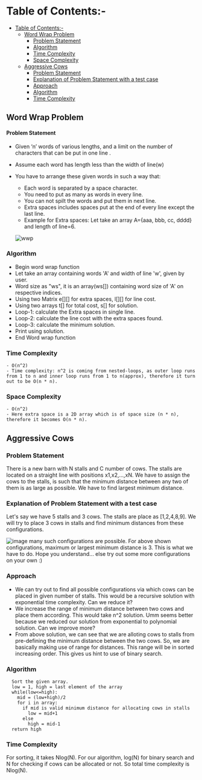 # Table of Contents:-

- [Table of Contents:-](#table-of-contents-)
  - [Word Wrap Problem](#word-wrap-problem)
    - [Problem Statement](#problem-statement)
    - [Algorithm](#algorithm)
    - [Time Complexity](#time-complexity)
    - [Space Complexity](#space-complexity)
  - [Aggressive Cows](#aggressive-cows)
    - [Problem Statement](#problem-statement-1)
    - [Explanation of Problem Statement with a test case](#explanation-of-problem-statement-with-a-test-case)
    - [Approach](#approach)
    - [Algorithm](#algorithm-1)
    - [Time Complexity](#time-complexity-1)

## Word Wrap Problem

#### Problem Statement

- Given ‘n’ words of various lengths, and a limit on the number of characters that can be put in one line .
- Assume each word has length less than the width of line(w)
- You have to arrange these given words in such a way that:

  - Each word is separated by a space character.
  - You need to put as many as words in every line.
  - You can not spilt the words and put them in next line.
  - Extra spaces includes spaces put at the end of every line except the last line.
  - Example for Extra spaces: Let take an array A={aaa, bbb, cc, dddd} and length of line=6.

  ![wwp](https://user-images.githubusercontent.com/76229635/167290207-01928ec7-1e65-4f1b-b00c-599bb1b4fca1.jpg)

### Algorithm

- Begin word wrap function
- Let take an array containing words 'A' and width of line 'w', given by user.
- Word size as "ws", it is an array(ws[]) containing word size of 'A' on respective indices.
- Using two Matrix e[][] for extra spaces, l[][] for line cost.
- Using two arrays t[] for total cost, s[] for solution.
- Loop-1: calculate the Extra spaces in single line.
- Loop-2: calculate the line cost with the extra spaces found.
- Loop-3: calculate the minimum solution.
- Print using solution.
- End Word wrap function

### Time Complexity

```
- O(n^2)
- Time complexity: n^2 is coming from nested-loops, as outer loop runs from 1 to n and inner loop runs from 1 to n(approx), therefore it turn out to be O(n * n).
```

### Space Complexity

```
- O(n^2)
- Here extra space is a 2D array which is of space size (n * n), therefore it becomes O(n * n).
```

## Aggressive Cows

### Problem Statement

There is a new barn with N stalls and C number of cows. The stalls are located on a straight line with positions x1,x2,...,xN. We have to assign the cows to the stalls, is such that the minimum distance between any two of them is as large as possible. We have to find largest minimum distance.

### Explanation of Problem Statement with a test case

Let's say we have 5 stalls and 3 cows. The stalls are place as [1,2,4,8,9]. We will try to place 3 cows in stalls and find minimum distances from these configurations.

![image](https://user-images.githubusercontent.com/92020810/162578422-e2f52ce4-cecc-4253-9718-1aa3d205d6d6.png)
many such configurations are possible. For above shown configurations, maximum or largest minimum distance is 3. This is what we have to do. Hope you understand... else try out some more configurations on your own :)

### Approach

- We can try out to find all possible configurations via which cows can be placed in given number of stalls. This would be a recursive solution with exponential time complexity. Can we reduce it?
- We increase the range of minimum distance between two cows and place them according. This would take n^2 solution. Umm seems better because we reduced our solution from exponential to polynomial solution. Can we improve more?
- From above solution, we can see that we are alloting cows to stalls from pre-defining the minimum distance between the two cows. So, we are basically making use of range for distances. This range will be in sorted increasing order. This gives us hint to use of binary search.

### Algorithm

```
  Sort the given array.
  low = 1, high = last element of the array
  while(low<=high):
    mid = (low+high)/2
    for i in array:
      if mid is valid minimum distance for allocating cows in stalls
        low = mid+1
      else
        high = mid-1
  return high
```

### Time Complexity

For sorting, it takes Nlog(N). For our algorithm, log(N) for binary search and N for checking if cows can be allocated or not. So total time complexity is Nlog(N).
